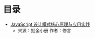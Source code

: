 # 目录

- [JavaScript 设计模式核⼼原理与应⽤实践](https://juejin.im/book/5c70fc83518825428d7f9dfb)
  - 来源：掘金小册 作者：修言
